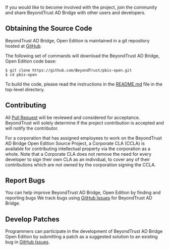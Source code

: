 If you would like to become involved with the project, join the community and
share BeyondTrust AD Bridge with other users and developers.

## Obtaining the Source Code

BeyondTrust AD Bridge, Open Edition is maintained in a git repository hosted
at [GitHub](https://github.com/BeyondTrust/pbis-open).

The following set of commands will download the BeyondTrust AD Bridge, Open
Edition code base:

    $ git clone https://github.com/BeyondTrust/pbis-open.git
    $ cd pbis-open

To build the code, please read the instructions in the
[README.md](https://github.com/BeyondTrust/pbis-open/blob/master/README.md)
file in the top-level directory.

## Contributing

All [Pull Request](https://github.com/BeyondTrust/pbis-open/pulls) will be reviewed and considered for acceptance. BeyondTrust 
will solely determine if the project contribution is accepted and will notify
the contributor.

For a corporation that has assigned employees to work on the BeyondTrust
AD Bridge Open Edition Source Project, a Corporate CLA (CCLA) is available
for contributing intellectual property via the corporation as a whole. Note
that a Corporate CLA does not remove the need for every developer to sign
their own CLA as an individual, to cover any of their contributions which
are not owned by the corporation signing the CCLA.

## Report Bugs

You can help improve BeyondTrust AD Bridge, Open Edition by finding and
reporting bugs We track bugs using [GitHub Issues](https://github.com/BeyondTrust/pbis-open/issues) for BeyondTrust
AD Bridge.

## Develop Patches

Programmers can participate in the development of BeyondTrust AD Bridge Open
Edition by submitting a patch as a suggested solution to an existing bug in
[GitHub Issues](https://github.com/BeyondTrust/pbis-open/issues).
